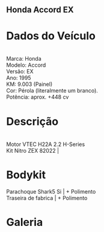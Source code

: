 ## Honda Accord EX
<h1>Dados do Veículo</h1>
<br>
Marca: Honda
<br>
Modelo: Accord
<br>
Versão: EX
<br>
Ano: 1995
<br>
KM: 9.003 (Painel)
<br>
Cor: Pérola (literalmente um branco).
<br>
Potência: aprox. +448 cv



<h1>Descrição</h1>
<br>
Motor VTEC H22A 2.2 H-Series
<br>
Kit Nitro ZEX 82022 | 
<br>





<h1>Bodykit</h1>
Parachoque Shark5 Si | + Polimento
<br>
Traseira de fabrica | + Polimento

<h1>Galeria</h1>

